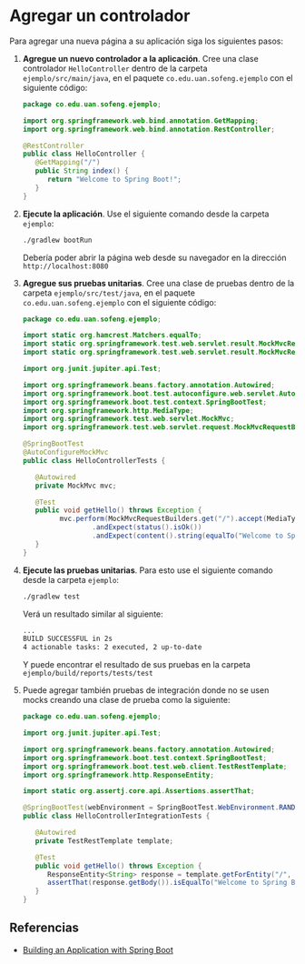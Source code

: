 # Agregar un controlador

Para agregar una nueva página a su aplicación siga los siguientes pasos:

1. **Agregue un nuevo controlador a la aplicación**. Cree una clase controlador `HelloController` dentro de la carpeta `ejemplo/src/main/java`, en el paquete `co.edu.uan.sofeng.ejemplo` con el siguiente código:

   ```java
   package co.edu.uan.sofeng.ejemplo;

   import org.springframework.web.bind.annotation.GetMapping; 
   import org.springframework.web.bind.annotation.RestController; 
   
   @RestController 
   public class HelloController {
      @GetMapping("/")
      public String index() {
         return "Welcome to Spring Boot!";
      }
   } 
   ```

2. **Ejecute la aplicación**. Use el siguiente comando desde la carpeta `ejemplo`:

   ```bash
   ./gradlew bootRun
   ```

   Debería poder abrir la página web desde su navegador en la dirección `http://localhost:8080`

3. **Agregue sus pruebas unitarias**. Cree una clase de pruebas dentro de la carpeta `ejemplo/src/test/java`, en el paquete `co.edu.uan.sofeng.ejemplo` con el siguiente código:

   ```java
   package co.edu.uan.sofeng.ejemplo;

   import static org.hamcrest.Matchers.equalTo;
   import static org.springframework.test.web.servlet.result.MockMvcResultMatchers.content;
   import static org.springframework.test.web.servlet.result.MockMvcResultMatchers.status;

   import org.junit.jupiter.api.Test;

   import org.springframework.beans.factory.annotation.Autowired;
   import org.springframework.boot.test.autoconfigure.web.servlet.AutoConfigureMockMvc;
   import org.springframework.boot.test.context.SpringBootTest;
   import org.springframework.http.MediaType;
   import org.springframework.test.web.servlet.MockMvc;
   import org.springframework.test.web.servlet.request.MockMvcRequestBuilders;

   @SpringBootTest
   @AutoConfigureMockMvc
   public class HelloControllerTests {

      @Autowired
      private MockMvc mvc;

      @Test
      public void getHello() throws Exception {
            mvc.perform(MockMvcRequestBuilders.get("/").accept(MediaType.APPLICATION_JSON))
                    .andExpect(status().isOk())
                    .andExpect(content().string(equalTo("Welcome to Spring Boot!")));
      }
   }
   ```

4. **Ejecute las pruebas unitarias**. Para esto use el siguiente comando desde la carpeta `ejemplo`:

   ```bash
   ./gradlew test
   ```

   Verá un resultado similar al siguiente:

   ```bash
   ...
   BUILD SUCCESSFUL in 2s
   4 actionable tasks: 2 executed, 2 up-to-date
   ```

   Y puede encontrar el resultado de sus pruebas en la carpeta `ejemplo/build/reports/tests/test`

5. Puede agregar también pruebas de integración donde no se usen mocks creando una clase de prueba como la siguiente:

   ```java
   package co.edu.uan.sofeng.ejemplo;

   import org.junit.jupiter.api.Test;

   import org.springframework.beans.factory.annotation.Autowired;
   import org.springframework.boot.test.context.SpringBootTest;
   import org.springframework.boot.test.web.client.TestRestTemplate;
   import org.springframework.http.ResponseEntity;

   import static org.assertj.core.api.Assertions.assertThat;

   @SpringBootTest(webEnvironment = SpringBootTest.WebEnvironment.RANDOM_PORT)
   public class HelloControllerIntegrationTests {

      @Autowired
      private TestRestTemplate template;

      @Test
      public void getHello() throws Exception {
         ResponseEntity<String> response = template.getForEntity("/", String.class);
         assertThat(response.getBody()).isEqualTo("Welcome to Spring Boot!");
      }
   }
   ```

## Referencias

- [Building an Application with Spring Boot](https://spring.io/guides/gs/spring-boot/)
